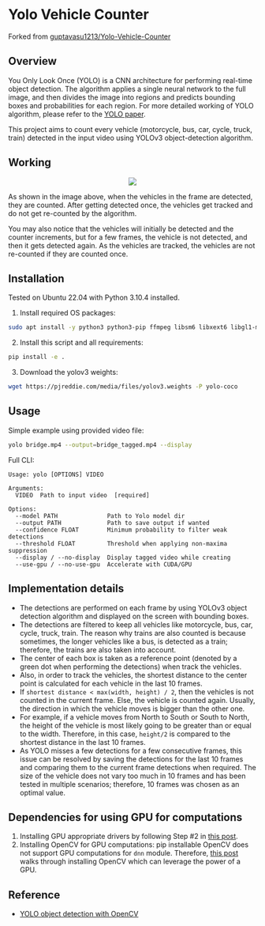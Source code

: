 # Yolo Vehicle Counter
Forked from [guptavasu1213/Yolo-Vehicle-Counter](https://github.com/guptavasu1213/Yolo-Vehicle-Counter)

## Overview
You Only Look Once (YOLO) is a CNN architecture for performing real-time object detection. The algorithm applies a single neural network to the full image, and then divides the image into regions and predicts bounding boxes and probabilities for each region. For more detailed working of YOLO algorithm, please refer to the [YOLO paper](https://pjreddie.com/media/files/papers/YOLOv3.pdf).

This project aims to count every vehicle (motorcycle, bus, car, cycle, truck, train) detected in the input video using YOLOv3 object-detection algorithm.

## Working
<p align="center">
  <img src="./example.gif">
</p>
As shown in the image above, when the vehicles in the frame are detected, they are counted. After getting detected once, the vehicles get tracked and do not get re-counted by the algorithm.

You may also notice that the vehicles will initially be detected and the counter increments, but for a few frames, the vehicle is not detected, and then it gets detected again. As the vehicles are tracked, the vehicles are not re-counted if they are counted once.


## Installation
Tested on Ubuntu 22.04 with Python 3.10.4 installed.

1. Install required OS packages:
```bash
sudo apt install -y python3 python3-pip ffmpeg libsm6 libxext6 libgl1-mesa-glx
```

2. Install this script and all requirements:
```bash
pip install -e .
```

3. Download the yolov3 weights:
```bash
wget https://pjreddie.com/media/files/yolov3.weights -P yolo-coco
```

## Usage
Simple example using provided video file:
```bash
yolo bridge.mp4 --output=bridge_tagged.mp4 --display
```

Full CLI:
```
Usage: yolo [OPTIONS] VIDEO

Arguments:
  VIDEO  Path to input video  [required]

Options:
  --model PATH              Path to Yolo model dir
  --output PATH             Path to save output if wanted
  --confidence FLOAT        Minimum probability to filter weak detections
  --threshold FLOAT         Threshold when applying non-maxima suppression
  --display / --no-display  Display tagged video while creating
  --use-gpu / --no-use-gpu  Accelerate with CUDA/GPU
```

## Implementation details
* The detections are performed on each frame by using YOLOv3 object detection algorithm and displayed on the screen with bounding boxes.
* The detections are filtered to keep all vehicles like motorcycle, bus, car, cycle, truck, train. The reason why trains are also counted is because sometimes, the longer vehicles like a bus, is detected as a train; therefore, the trains are also taken into account.
* The center of each box is taken as a reference point (denoted by a green dot when performing the detections) when track the vehicles.
* Also, in order to track the vehicles, the shortest distance to the center point is calculated for each vehicle in the last 10 frames.
* If `shortest distance < max(width, height) / 2`, then the vehicles is not counted in the current frame. Else, the vehicle is counted again. Usually, the direction in which the vehicle moves is bigger than the other one.
* For example, if a vehicle moves from North to South or South to North, the height of the vehicle is most likely going to be greater than or equal to the width. Therefore, in this case, `height/2` is compared to the shortest distance in the last 10 frames.
* As YOLO misses a few detections for a few consecutive frames, this issue can be resolved by saving the detections for the last 10 frames and comparing them to the current frame detections when required. The size of the vehicle does not vary too much in 10 frames and has been tested in multiple scenarios; therefore, 10 frames was chosen as an optimal value.

## Dependencies for using GPU for computations
1. Installing GPU appropriate drivers by following Step #2 in [this post](https://www.pyimagesearch.com/2019/12/09/how-to-install-tensorflow-2-0-on-ubuntu/).
2. Installing OpenCV for GPU computations: pip installable OpenCV does not support GPU computations for `dnn` module. Therefore, [this post](https://www.pyimagesearch.com/2020/02/03/how-to-use-opencvs-dnn-module-with-nvidia-gpus-cuda-and-cudnn/) walks through installing OpenCV which can leverage the power of a GPU.

## Reference
* [YOLO object detection with OpenCV](https://www.pyimagesearch.com/2018/11/12/yolo-object-detection-with-opencv/)
